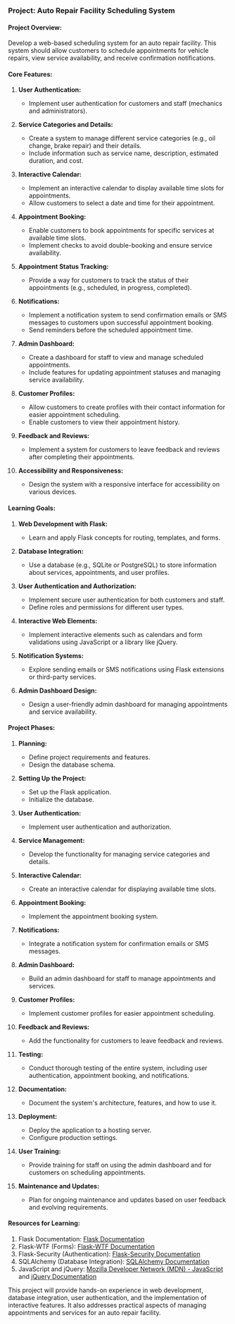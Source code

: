 ### Project: Auto Repair Facility Scheduling System

#### Project Overview:
Develop a web-based scheduling system for an auto repair facility. This system should allow customers to schedule appointments for vehicle repairs, view service availability, and receive confirmation notifications.

#### Core Features:

1. **User Authentication:**
   - Implement user authentication for customers and staff (mechanics and administrators).

2. **Service Categories and Details:**
   - Create a system to manage different service categories (e.g., oil change, brake repair) and their details.
   - Include information such as service name, description, estimated duration, and cost.

3. **Interactive Calendar:**
   - Implement an interactive calendar to display available time slots for appointments.
   - Allow customers to select a date and time for their appointment.

4. **Appointment Booking:**
   - Enable customers to book appointments for specific services at available time slots.
   - Implement checks to avoid double-booking and ensure service availability.

5. **Appointment Status Tracking:**
   - Provide a way for customers to track the status of their appointments (e.g., scheduled, in progress, completed).

6. **Notifications:**
   - Implement a notification system to send confirmation emails or SMS messages to customers upon successful appointment booking.
   - Send reminders before the scheduled appointment time.

7. **Admin Dashboard:**
   - Create a dashboard for staff to view and manage scheduled appointments.
   - Include features for updating appointment statuses and managing service availability.

8. **Customer Profiles:**
   - Allow customers to create profiles with their contact information for easier appointment scheduling.
   - Enable customers to view their appointment history.

9. **Feedback and Reviews:**
   - Implement a system for customers to leave feedback and reviews after completing their appointments.

10. **Accessibility and Responsiveness:**
    - Design the system with a responsive interface for accessibility on various devices.

#### Learning Goals:

1. **Web Development with Flask:**
   - Learn and apply Flask concepts for routing, templates, and forms.

2. **Database Integration:**
   - Use a database (e.g., SQLite or PostgreSQL) to store information about services, appointments, and user profiles.

3. **User Authentication and Authorization:**
   - Implement secure user authentication for both customers and staff.
   - Define roles and permissions for different user types.

4. **Interactive Web Elements:**
   - Implement interactive elements such as calendars and form validations using JavaScript or a library like jQuery.

5. **Notification Systems:**
   - Explore sending emails or SMS notifications using Flask extensions or third-party services.

6. **Admin Dashboard Design:**
   - Design a user-friendly admin dashboard for managing appointments and service availability.

#### Project Phases:

1. **Planning:**
   - Define project requirements and features.
   - Design the database schema.

2. **Setting Up the Project:**
   - Set up the Flask application.
   - Initialize the database.

3. **User Authentication:**
   - Implement user authentication and authorization.

4. **Service Management:**
   - Develop the functionality for managing service categories and details.

5. **Interactive Calendar:**
   - Create an interactive calendar for displaying available time slots.

6. **Appointment Booking:**
   - Implement the appointment booking system.

7. **Notifications:**
   - Integrate a notification system for confirmation emails or SMS messages.

8. **Admin Dashboard:**
   - Build an admin dashboard for staff to manage appointments and services.

9. **Customer Profiles:**
   - Implement customer profiles for easier appointment scheduling.

10. **Feedback and Reviews:**
    - Add the functionality for customers to leave feedback and reviews.

11. **Testing:**
    - Conduct thorough testing of the entire system, including user authentication, appointment booking, and notifications.

12. **Documentation:**
    - Document the system's architecture, features, and how to use it.

13. **Deployment:**
    - Deploy the application to a hosting server.
    - Configure production settings.

14. **User Training:**
    - Provide training for staff on using the admin dashboard and for customers on scheduling appointments.

15. **Maintenance and Updates:**
    - Plan for ongoing maintenance and updates based on user feedback and evolving requirements.

#### Resources for Learning:

1. Flask Documentation: [Flask Documentation](https://flask.palletsprojects.com/)
2. Flask-WTF (Forms): [Flask-WTF Documentation](https://flask-wtf.readthedocs.io/)
3. Flask-Security (Authentication): [Flask-Security Documentation](https://pythonhosted.org/Flask-Security/)
4. SQLAlchemy (Database Integration): [SQLAlchemy Documentation](https://docs.sqlalchemy.org/en/20/)
5. JavaScript and jQuery: [Mozilla Developer Network (MDN) - JavaScript](https://developer.mozilla.org/en-US/docs/Web/JavaScript) and [jQuery Documentation](https://api.jquery.com/)

This project will provide hands-on experience in web development, database integration, user authentication, and the implementation of interactive features. It also addresses practical aspects of managing appointments and services for an auto repair facility.